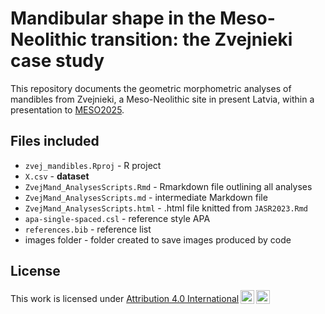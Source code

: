 # Mandibular shape in the Meso-Neolithic transition: the Zvejnieki case study
This repository documents the geometric morphometric analyses of mandibles from Zvejnieki, a Meso-Neolithic site in present Latvia, within a presentation to [MESO2025](https://meso2025.sciencesconf.org/).

## Files included

-   `zvej_mandibles.Rproj` - R project
-   `X.csv` - **dataset**
-   `ZvejMand_AnalysesScripts.Rmd` - Rmarkdown file outlining all analyses
-   `ZvejMand_AnalysesScripts.md` - intermediate Markdown file
-   `ZvejMand_AnalysesScripts.html` - .html file knitted from `JASR2023.Rmd`
-   `apa-single-spaced.csl` - reference style APA
-   `references.bib` - reference list
-   images folder - folder created to save images produced by code

## License

<p xmlns:cc="http://creativecommons.org/ns#">

This work is licensed under <a href="http://creativecommons.org/licenses/by/4.0/?ref=chooser-v1" target="_blank" rel="license noopener noreferrer" style="display:inline-block;">Attribution 4.0 International<img src="https://mirrors.creativecommons.org/presskit/icons/cc.svg?ref=chooser-v1" style="height:22px!important;margin-left:3px;vertical-align:text-bottom;"/><img src="https://mirrors.creativecommons.org/presskit/icons/by.svg?ref=chooser-v1" style="height:22px!important;margin-left:3px;vertical-align:text-bottom;"/></a>

</p>
